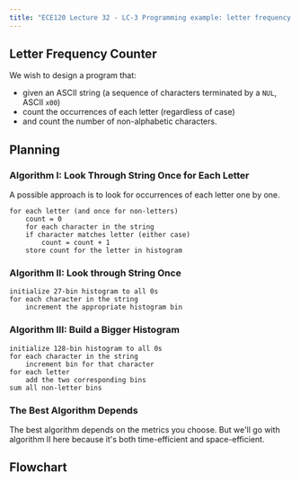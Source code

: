 ```yaml
---
title: "ECE120 Lecture 32 - LC-3 Programming example: letter frequency counter"
---
```

## Letter Frequency Counter
We wish to design a program that:
- given an ASCII string (a sequence of characters terminated by a `NUL`, ASCII `x00`)
- count the occurrences of each letter (regardless of case)
- and count the number of non-alphabetic characters.

## Planning
### Algorithm I: Look Through String Once for Each Letter
A possible approach is to look for occurrences of each letter one by one.
```
for each letter (and once for non-letters)
	count = 0 
	for each character in the string
	if character matches letter (either case)
		count = count + 1
	store count for the letter in histogram
```

### Algorithm II: Look through String Once

```
initialize 27-bin histogram to all 0s
for each character in the string
	increment the appropriate histogram bin
```

### Algorithm III: Build a Bigger Histogram
```
initialize 128-bin histogram to all 0s
for each character in the string
	increment bin for that character
for each letter
	add the two corresponding bins
sum all non-letter bins
```

### The Best Algorithm Depends
The best algorithm depends on the metrics you choose. But we'll go with algorithm II here because it's both time-efficient and space-efficient.

## Flowchart
